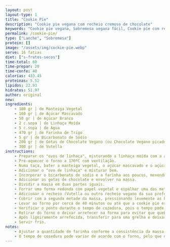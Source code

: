 ```yaml
---
layout: post
layout-type: 1
title: "Cookie Pie"
description: "Cookie pie vegana com recheio cremoso de chocolate"
keywords: "Cookie pie vegana, Sobremesa vegana fácil, Cookie pie com recheio de chocolate, Doce vegano com linhaça, Receita de cookie gigante, Sobremesa para partilhar, Cookie recheada com chocolate vegano, Sobremesa vegana sem ovos, Receita com vutella, Sobremesa crocante e cremosa"
permalink: /cookie-pie/
type: ["Lanche", "Sobremesa"]
protein: []
image: "/assets/img/cockie-pie.webp"
serve: 16 fatias
diet: ["s-frutos-secos"]
time-total: 60
time-prepar: 20
time-confe: 40
calorias: 433.45
proteinas: 5.52
lipidos: 22.93
hidratos: 51.97
author: original
new:
ingredients:
    - 180 gr | de Manteiga Vegetal
    - 160 gr | de Açúcar Mascavado
    - 50 gr | de Açúcar Branco
    - 2 c.sopa | de Linhaça Moída
    - 5 c.sopa | de Água
    - 470 gr | de Farinha de Trigo
    - 5 gr | de Bicarbonato de Sódio
    - 200 gr | de Gotas de Chocolate Vegano (ou Chocolate Vegano picado)
    - 300 gr | de Vutella
instructions:
    - Preparar os "ovos de linhaça", misturando a linhaça moída com a água e deixar descansar por 5 minutos, até formar um gel. Reservar.
    - Pré-aquecer o forno a 170ºC com ventilação.
    - Numa taça, bater a manteiga vegetal, o açúcar mascavado e o açúcar branco até obter um creme homogéneo.
    - Adicionar o "ovo de linhaça" e misturar bem.
    - Incorporar o bicarbonato de sódio e a farinha aos poucos, mexendo até formar uma massa consistente (ajustar a quantidade de farinha conforme a consistência da massa).
    - Adicionar as gotas de chocolate e envolver na massa.
    - Dividir a massa em duas partes iguais.
    - Forrar uma forma redonda com papel vegetal e espalhar uma das metades da massa, formando uma camada uniforme.
    - Adicionar o recheio (Vutella ou outro recheio vegano da sua preferência) no centro e espalhá-lo sobre a massa, deixando um pequeno espaço nas bordas.
    - Cobrir com a segunda metade da massa, pressionando levemente as bordas para selar.
    - Levar ao forno por cerca de 40 minutos ou até que a cookie pie esteja dourada.
    - Verificar o ponto durante o tempo de cozedura, pois o tempo pode variar dependendo do forno.
    - Retirar do forno e deixar arrefecer na forma para evitar que quebre.
    - Após ligeiramente arrefecida, transferir para uma grelha e deixar arrefecer completamente.
    - Servir frio.
notes:
    - Ajustar a quantidade de farinha conforme a consistência da massa, adicionando aos poucos.
    - O tempo de cozedura pode variar de acordo com o forno, pelo que deve verificar regularmente e retirar do forno assim que estiver dourada.
---
```


